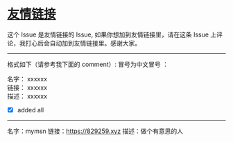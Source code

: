# [友情链接](https://github.com/jaaleng/jaaleng.github.io/issues/161)

 这个 Issue 是友情链接的 Issue, 如果你想加到友情链接里，请在这条 Issue 上评论，我打心后会自动加到友情链接里。感谢大家。

---

 格式如下（请参考我下面的 comment）: 
冒号为中文冒号 ：
 >
名字： xxxxxx  
链接： xxxxxx  
描述： xxxxxx  
 
 * [x]  added all


---

名字：mymsn
链接：https://829259.xyz
描述：做个有意思的人